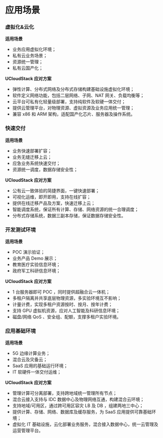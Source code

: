 # 应用场景

### 虚拟化&云化

**适用场景**

* 业务应用虚拟化环境；
* 私有云业务场景；
* 资源统一管理；
* 私有云国产化；

**UCloudStack 应对方案**

* 弹性计算、分布式网络及分布式存储构建基础设施虚拟化环境；
* 软件定义网络功能，包括二层网络、子网、NAT 网关、负载均衡等；
* 云平台可私有化轻量级部署，支持纯软件及软硬一体交付；
* 提供云管理平台，对物理资源、虚拟资源及业务应用统一管理；
* 兼容 x86 和 ARM 架构，适配国产化芯片、服务器及操作系统。

### 快速交付

**适用场景**

* 业务快速部署扩容；
* 业务无缝迁移上云；
* 应急业务系统快速交付；
* 资源统一调度，数据存储安全性；

**UCloudStack 应对方案**

* 公有云一致体验的简捷界面，一键快速部署；
* 可视化运维，即开即用，支持在线扩容；
* 提供在线迁移产品及方案，快速迁移上云；
* 智能调度系统，保证所有计算、存储、网络资源的统一合理调度；
* 分布式存储系统，数据三副本存储，保证数据存储安全性。

### 开发测试环境

**适用场景**

- POC 演示验证；
- 业务产品 Demo 展示；
- 教育医疗实验信息环境；
- 政府军工科研信息环境；

**UCloudStack 应对方案**

- 1 台服务器即可 POC ，同时提供超融合云一体机；
- 多租户隔离并共享底层物理资源，多实验环境互不影响；
- 计量计费，实现多租户资源按时、按月、按年计费；
- 支持 GPU 虚拟机资源，应对人工智能及科研信息环境；
- 磁盘/网络 QoS 、安全组、配额，支撑多租户实验环境。

### 应用基础环境

**适用场景**

- 5G 边缘计算业务；
- 混合云及灾备云；
- SaaS 应用的基础运行环境；
- IT 软硬件一体交付运维；

**UCloudStack 应对方案**

- 管理计算可分离部署，支持跨地域统一管理所有节点；
- 混合云接入支持与 IDC 数据中心及物理网络互通，构建混合云环境；
- 支持地域/可用区，通过跨可用区容灾 LB 及 DB ，组建两地三中心；
- 提供计算、存储、网络、数据库及缓存服务，为 SaaS 应用提供可靠基础环境；
- 虚拟化 IT 基础设施，云化部署业务服务，混合接入数据中心，统一云管理及运营管理平台。

